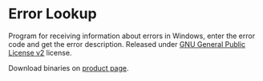 Error Lookup
============

Program for receiving information about errors in Windows, enter the error code and get the error description. Released under [GNU General Public License v2](http://www.gnu.org/licenses/) license.

Download binaries on [product page](http://www.henrypp.org/product/errorlookup).